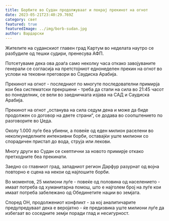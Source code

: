 ```yaml
---
title: Борбите во Судан продолжуваат и покрај прекинот на огнот
date: 2023-05-21T23:40:29.769Z
category: свет
featured: true
featuredImage: ../img/borb-sudan.jpg
author: Вардарски
---
```

Жителите на суданскиот главен град Картум во неделата наутро се разбудиле од тешки судири, пренесува АФП.

Потсетуваме дека ова доаѓа само неколку часа откако завојуваните генерали се согласија на претстојниот еднонеделен прекин на огнот во услови на тековни преговори во Саудиска Арабија.

Прекинот на огнот - последниот по многуте последователни примирја кои беа систематски прекршени - треба да стапи на сила во 21:45 часот во понеделник, се вели во заедничката изјава на САД и Саудиска Арабија.

Прекинот на огнот „останува на сила седум дена и може да биде продолжен со договор на двете страни“, се додава во соопштението по разговорите во Џеда.

Околу 1.000 луѓе беа убиени, а повеќе од еден милион раселени во неколкунеделните интензивни борби, оставајќи уште милиони со спорадичен пристап до вода, струја или лекови.

Многу други во Судан се скептични за новото примирје откако претходните беа прекинати.

Заедно со главниот град, западниот регион Дарфур разурнат од војна повторно е сцена на некои од најлошите борби.

Во моментов, 25 милиони луѓе - повеќе од половина од населението - имаат потреба од хуманитарна помош, што е најголем број на луѓе кои имаат потреба забележано од Обединетите нации во земјата.

Според ОН, продолжениот конфликт - за кој аналитичарите предупредуваат дека е веројатно - ќе предизвика уште милиони луѓе да избегаат во соседните земји поради глад и несигурност.